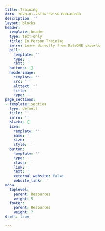 ```yaml
---
title: Training
date: 2020-01-26T16:39:58.000+00:00
description: ''
layout: blocks
header:
  template: header
  type: text-only
  title: In-Person Training
  intro: Learn directly from DataONE experts
  pill:
    template: ''
    type: ''
    text: ''
  buttons: []
  headerimage:
    template: ''
    src: ''
    alttext: ''
    title: ''
    type: ''
page_sections:
- template: section
  type: default
  title: ''
  intro: ''
  blocks: []
  icon:
    template: ''
    name: ''
    size: ''
    style: ''
  button:
    template: ''
    type: ''
    class: ''
    link: ''
    text: ''
    external_website: false
    website_link: ''
menu:
  toplevel:
    parent: Resources
    weight: 5
  footer:
    parent: Resources
    weight: 7
draft: true

---
```

